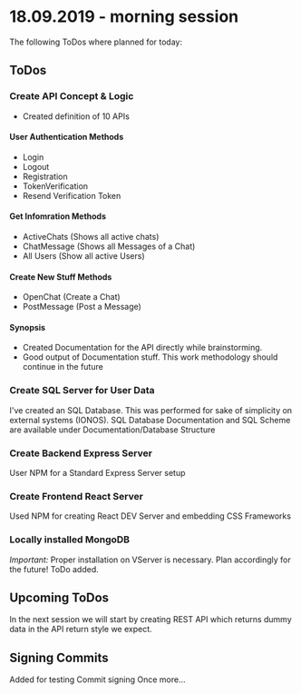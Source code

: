 # 18.09.2019 - morning session

The following ToDos where planned for today:

## ToDos

### Create API Concept & Logic

- Created definition of 10 APIs

#### User Authentication Methods

- Login
- Logout
- Registration
- TokenVerification
- Resend Verification Token

#### Get Infomration Methods

- ActiveChats (Shows all active chats)
- ChatMessage (Shows all Messages of a Chat)
- All Users (Show all active Users)

#### Create New Stuff Methods

- OpenChat (Create a Chat)
- PostMessage (Post a Message)

#### Synopsis

- Created Documentation for the API directly while brainstorming.
- Good output of Documentation stuff. This work methodology should continue in the future

### Create SQL Server for User Data

I've created an SQL Database. This was performed for sake of simplicity on external systems (IONOS).
SQL Database Documentation and SQL Scheme are available under Documentation/Database Structure

### Create Backend Express Server

User NPM for a Standard Express Server setup

### Create Frontend React Server

Used NPM for creating React DEV Server and embedding CSS Frameworks

### Locally installed MongoDB

_Important:_ Proper installation on VServer is necessary. Plan accordingly for the future! ToDo added.

## Upcoming ToDos

In the next session we will start by creating REST API which returns dummy data in the API return style we expect.

## Signing Commits

Added for testing Commit signing
Once more...
